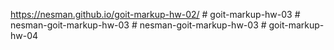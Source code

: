 https://nesman.github.io/goit-markup-hw-02/
#   g o i t - m a r k u p - h w - 0 3  
 #   n e s m a n - g o i t - m a r k u p - h w - 0 3  
 #   n e s m a n - g o i t - m a r k u p - h w - 0 3  
 #   g o i t - m a r k u p - h w - 0 4  
 